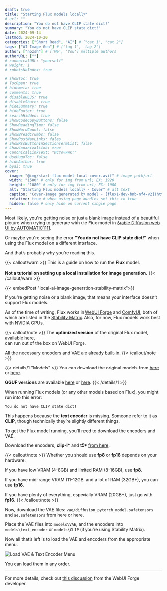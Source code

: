 ```yaml
---
draft: true
title: "Starting Flux models locally"
# url: ""
description: "You do not have CLIP state dict!"
summary: "You do not have CLIP state dict!"
date: 2024-09-14
lastmod: 2024-10-20
categories: ["Short Read", "AI"] # ["cat 1", "cat 2"]
tags: ["AI Image Gen"] # ['tag 1', 'tag 2']
author: ["nozsh"] # ['Me', 'You'] multiple authors
authorURL: [""]
# canonicalURL: "yourself"
# weight: 1
# robotsNoIndex: true

# showToc: true
# TocOpen: true
# hidemeta: true
# comments: true
# disableHLJS: true
# disableShare: true
# hideSummary: true
# hideFooter: true
# searchHidden: true
# ShowCodeCopyButtons: false
# ShowReadingTime: false
# ShowWordCount: false
# ShowBreadCrumbs: false
# ShowPostNavLinks: fales
# ShowRssButtonInSectionTermList: false
# ShowCanonicalLink: true
# CanonicalLinkText: "Источник:"
# UseHugoToc: false
# hideAuthor: true
# byai: true
cover:
  image: "@img/start-flux-model-local-cover.avif" # image path/url
  width: "1500" # only for img from url; EX: 1920
  height: "1080" # only for img from url; EX: 1080
  alt: "Starting Flux models locally - Cover" # alt text
  caption: "Cover-Image generated by model - [flux1-dev-bnb-nf4-v2](https://huggingface.co/lllyasviel/flux1-dev-bnb-nf4?sl)" # display caption under cover
  relative: true # when using page bundles set this to true
  hidden: false # only hide on current single page
---
```


Most likely, you're getting noise or just a blank image instead of a beautiful picture when trying to generate with the Flux model in [Stable Diffusion web UI by AUTOMATIC1111](https://github.com/AUTOMATIC1111/stable-diffusion-webui?sl).

Or maybe you're seeing the error **"You do not have CLIP state dict!"** when using the Flux model on a different interface.

And that’s probably why you’re reading this.

{{< callout/warn >}}
This is a guide on how to run the **Flux** model.<br>  
**Not a tutorial on setting up a local installation for image generation.**
{{< /callout/warn >}}

{{< embedPost "local-ai-image-generation-stability-matrix">}}

If you're getting noise or a blank image, that means your interface doesn’t support Flux models.

As of the time of writing, Flux works in [WebUI Forge](https://github.com/lllyasviel/stable-diffusion-webui-forge?sl) and [ComfyUI](https://github.com/comfyanonymous/ComfyUI?sl), both of which are listed in the [Stability Matrix](https://github.com/LykosAI/StabilityMatrix?sl). Also, for now, Flux models work best with NVIDIA GPUs.

{{< callout/note >}}
The **optimized version** of the original Flux model, available [here](https://huggingface.co/lllyasviel/flux1-dev-bnb-nf4?sl),  
can run out of the box on WebUI Forge.

All the necessary encoders and VAE are already [built-in](https://github.com/lllyasviel/stable-diffusion-webui-forge/discussions/981?sl).
{{< /callout/note >}}

{{< details/1 "Models" >}}
You can download the original models from [here](https://huggingface.co/black-forest-labs/FLUX.1-dev?sl) or [here](https://huggingface.co/black-forest-labs/FLUX.1-schnell?sl).

**GGUF versions** are available [here](https://huggingface.co/lllyasviel/FLUX.1-dev-gguf?sl) or [here](https://huggingface.co/lllyasviel/FLUX.1-schnell-gguf?sl).
{{< /details/1 >}}

When running Flux models (or any other models based on Flux), you might run into this error:

```
You do not have CLIP state dict!
```


This happens because the **text encoder** is missing. Someone refer to it as **CLIP**, though technically they’re slightly different things.

To get the Flux model running, you'll need to download the encoders and VAE.

Download the encoders, **clip-l\*** and **t5\*** [from here](https://huggingface.co/comfyanonymous/flux_text_encoders/tree/main?sl).

{{< callout/note >}}
Whether you should use **fp8** or **fp16** depends on your hardware:

If you have low VRAM (4-8GB) and limited RAM (8-16GB), use **fp8**.

If you have mid-range VRAM (11-12GB) and a lot of RAM (32GB+), you can use **fp16**.

If you have plenty of everything, especially VRAM (20GB+), just go with **fp16**.
{{< /callout/note >}}

Now, download the VAE files: `vae/diffusion_pytorch_model.safetensors` and `ae.safetensors` from [here](https://huggingface.co/black-forest-labs/FLUX.1-dev/tree/main?sl) or [here](https://huggingface.co/black-forest-labs/FLUX.1-schnell/tree/main?sl).

Place the VAE files into `models\VAE`, and the encoders into `models\text_encoder` or `models\CLIP` (if you’re using Stability Matrix).

Now all that’s left is to load the VAE and encoders from the appropriate menu.

![Load VAE & Text Encoder Menu](@img/001-start-flux-model-local-load-vae-text-encoder-clip.avif)

You can load them in any order.

---

For more details, check out [this discussion](https://github.com/lllyasviel/stable-diffusion-webui-forge/discussions/1050?sl) from the WebUI Forge developer.

